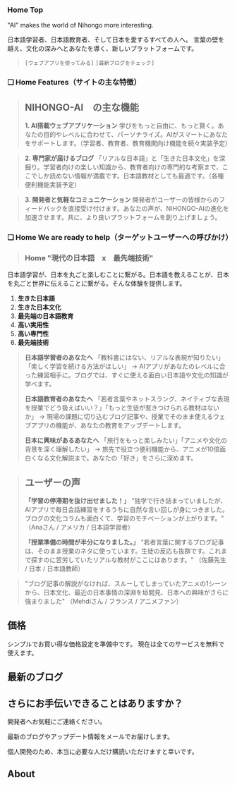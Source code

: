 ### Home Top
"AI" makes the world of Nihongo more interesting.

日本語学習者、日本語教育者、そして日本を愛するすべての人へ。
言葉の壁を越え、文化の深みへとあなたを導く、新しいプラットフォームです。

> `[ウェブアプリを使ってみる]` `[最新ブログをチェック]`

### ❏ Home Features（サイトの主な特徴）

> ## **NIHONGO-AI　の主な機能**
> **1. AI搭載ウェブアプリケーション**
学びをもっと自由に、もっと賢く。あなたの目的やレベルに合わせて、パーソナライズ。AIがスマートにあなたをサポートします。（学習者、教育者、教育機関向け機能を続々実装予定）

> **2. 専門家が届けるブログ**
「リアルな日本語」と「生きた日本文化」を深掘り。学習者向けの楽しい知識から、教育者向けの専門的な考察まで、ここでしか読めない情報が満載です。日本語教材としても最適です。（各種便利機能実装予定）

> **3. 開発者と気軽なコミュニケーション**
開発者がユーザーの皆様からのフィードバックを直接受け付けます。あなたの声が、NIHONGO-AIの進化を加速させます。共に、より良いプラットフォームを創り上げましょう。

### ❏ Home We are ready to help（ターゲットユーザーへの呼びかけ）
>

>
> ### Home "現代の日本語　x　最先端技術"
日本語学習が、日本を丸ごと楽しむことに繋がる。日本語を教えることが、日本を丸ごと世界に伝えることに繋がる。そんな体験を提供します。
1. **生きた日本語**
2. **生きた日本文化**
3. **最先端の日本語教育**
4. **高い実用性**
5. **高い専門性**
6. **最先端技術**

> **日本語学習者のあなたへ**
> 「教科書にはない、リアルな表現が知りたい」「楽しく学習を続ける方法がほしい」
> → AIアプリがあなたのレベルに合った練習相手に。ブログでは、すぐに使える面白い日本語や文化の知識が学べます。
>
> **日本語教育者のあなたへ**
> 「若者言葉やネットスラング、ネイティブな表現を授業でどう扱えばいい？」「もっと生徒が惹きつけられる教材はないか」
> → 現場の課題に切り込むブログ記事や、授業でそのまま使えるウェブアプリの機能が、あなたの教育をアップデートします。
>
> **日本に興味があるあなたへ**
> 「旅行をもっと楽しみたい」「アニメや文化の背景を深く理解したい」
> → 旅先で役立つ便利機能から、アニメが10倍面白くなる文化解説まで。あなたの「好き」をさらに深めます。

> ## **ユーザーの声**
>
> **「学習の停滞期を抜け出せました！」**
> "独学で行き詰まっていましたが、AIアプリで毎日会話練習をするうちに自然な言い回しが身につきました。ブログの文化コラムも面白くて、学習のモチベーションが上がります。"
> （Anaさん / アメリカ / 日本語学習者）
>
> **「授業準備の時間が半分になりました。」**
> "若者言葉に関するブログ記事は、そのまま授業のネタに使っています。生徒の反応も抜群です。これまで探すのに苦労していたリアルな教材がここにはあります。"
> （佐藤先生 / 日本 / 日本語教師）
>

> "ブログ記事の解説がなければ、スルーしてしまっていたアニメの1シーンから、日本文化、最近の日本事情の深淵を垣間見、日本への興味がさらに強まりました"
> （Mehdiさん / フランス / アニメファン）

## 価格

シンプルでお買い得な価格設定を準備中です。
現在は全てのサービスを無料で使えます。


## 最新のブログ


## さらにお手伝いできることはありますか？
開発者へお気軽にご連絡ください。



最新のブログやアップデート情報をメールでお届けします。


個人開発のため、本当に必要な人だけ購読いただけますと幸いです。

## About

